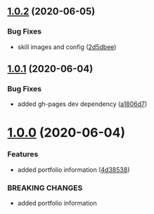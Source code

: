 ## [1.0.2](https://github.com/lewisjfoster/portfolio/compare/v1.0.1...v1.0.2) (2020-06-05)


### Bug Fixes

* skill images and config ([2d5dbee](https://github.com/lewisjfoster/portfolio/commit/2d5dbee11f665fdbd0004dda93944fe7034c4fc6))



## [1.0.1](https://github.com/lewisjfoster/portfolio/compare/v1.0.0...v1.0.1) (2020-06-04)


### Bug Fixes

* added gh-pages dev dependency ([a1806d7](https://github.com/lewisjfoster/portfolio/commit/a1806d7c82e1c6feb1ea7a0af22cfb4667af5223))



# [1.0.0](https://github.com/lewisjfoster/portfolio/compare/4d38538c44990353093fb610cb23f1abfad71f76...v1.0.0) (2020-06-04)


### Features

* added portfolio information ([4d38538](https://github.com/lewisjfoster/portfolio/commit/4d38538c44990353093fb610cb23f1abfad71f76))


### BREAKING CHANGES

* added portfolio information



